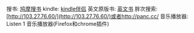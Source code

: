 搜书: [鸠摩搜书](https://www.jiumodiary.com/)
kindle: [kindle伴侣](https://bookfere.com/)
英文原版书: [英文书](http://www.libgen.io/)
胖次搜索: [http://103.27.76.60/](http://103.27.76.60/)或者http://panc.cc/
音乐播放器: Listen 1 音乐播放器(Firefox和chrome插件)